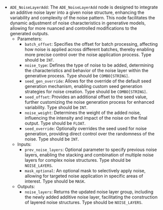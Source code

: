 - `ADE_NoiseLayerAdd`: The `ADE_NoiseLayerAdd` node is designed to integrate an additive noise layer into a given noise structure, enhancing the variability and complexity of the noise pattern. This node facilitates the dynamic adjustment of noise characteristics in generative models, allowing for more nuanced and controlled modifications to the generated outputs.
    - Parameters:
        - `batch_offset`: Specifies the offset for batch processing, affecting how noise is applied across different batches, thereby enabling more precise control over the noise application process. Type should be `INT`.
        - `noise_type`: Defines the type of noise to be added, determining the characteristics and behavior of the noise layer within the generative process. Type should be `COMBO[STRING]`.
        - `seed_gen_override`: Allows for the override of the default seed generation mechanism, enabling custom seed generation strategies for noise creation. Type should be `COMBO[STRING]`.
        - `seed_offset`: Provides an additional offset to the seed value, further customizing the noise generation process for enhanced variability. Type should be `INT`.
        - `noise_weight`: Determines the weight of the added noise, influencing the intensity and impact of the noise on the final output. Type should be `FLOAT`.
        - `seed_override`: Optionally overrides the seed used for noise generation, providing direct control over the randomness of the noise. Type should be `INT`.
    - Inputs:
        - `prev_noise_layers`: Optional parameter to specify previous noise layers, enabling the stacking and combination of multiple noise layers for complex noise structures. Type should be `NOISE_LAYERS`.
        - `mask_optional`: An optional mask to selectively apply noise, allowing for targeted noise application in specific areas of interest. Type should be `MASK`.
    - Outputs:
        - `noise_layers`: Returns the updated noise layer group, including the newly added additive noise layer, facilitating the construction of layered noise structures. Type should be `NOISE_LAYERS`.
